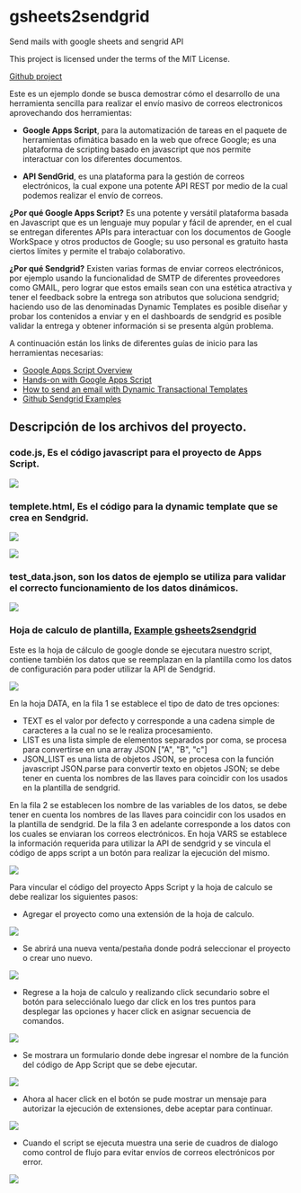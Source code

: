 # gsheets2sendgrid
Send mails with google sheets and sengrid API

This project is licensed under the terms of the MIT License.

[Github project](https://github.com/YoshiHike/gsheets2sendgrid.git)

Este es un ejemplo donde se busca demostrar cómo el desarrollo de una herramienta sencilla para realizar el envío masivo de correos electronicos aprovechando dos herramientas:

-   **Google Apps Script**, para la automatización de tareas en el paquete de herramientas ofimática basado en la web que ofrece Google; es una plataforma de scripting basado en javascript que nos permite interactuar con los diferentes documentos.  
    
-   **API SendGrid**, es una plataforma para la gestión de correos electrónicos, la cual expone una potente API REST por medio de la cual podemos realizar el envío de correos.
    
**¿Por qué Google Apps Script?** Es una potente y versátil plataforma basada en Javascript que es un lenguaje muy popular y fácil de aprender, en el cual se entregan diferentes APIs para interactuar con los documentos de Google WorkSpace y otros productos de Google; su uso personal es gratuito hasta ciertos límites y permite el trabajo colaborativo.

**¿Por qué Sendgrid?** Existen varias formas de enviar correos electrónicos, por ejemplo usando la funcionalidad de SMTP de diferentes proveedores como GMAIL, pero lograr que estos emails sean con una estética atractiva y tener el feedback sobre la entrega son atributos que soluciona sendgrid; haciendo uso de las denominadas Dynamic Templates es posible diseñar y probar los contenidos a enviar y en el dashboards de sendgrid es posible validar la entrega y obtener información si se presenta algún problema.

A continuación están los links de diferentes guías de inicio para las herramientas necesarias:

-   [Google Apps Script Overview](https://developers.google.com/apps-script/overview)
-   [Hands-on with Google Apps Script](https://codelabs.developers.google.com/codelabs/apps-script-intro/#0)    
-   [How to send an email with Dynamic Transactional Templates](https://docs.sendgrid.com/ui/sending-email/how-to-send-an-email-with-dynamic-transactional-templates)
-   [Github Sendgrid Examples](https://github.com/sendgrid/email-templates/tree/master/dynamic-templates) 

## Descripción de los archivos del proyecto.

### code.js, Es el código javascript para el proyecto de Apps Script.
![](https://lh6.googleusercontent.com/vijYXYifAowjURL42xyvZlCfGfiijbi0yVzbIqnNRotHIdkLQcEEjRljnxaOBAv6lvhr1Ea3g-Xwpc8IPGBi-DNdzPUiNdn-sGK_lCJqQKWoc0xr36MTXHDNt8JJZkYxdeWfNyI0)

### templete.html, Es el código para la dynamic template que se crea en Sendgrid.

![](https://lh3.googleusercontent.com/55IopBVaci3ajXwdBeNesS944EvIsPCFnn5rPetHE29sUUlghXCs1P9Xpma84XtoAchoWWdU5Le69DsAxKZnS_pHFHJDtl_3hpoja-CPDAoPSXooTHSQ42dRXtgcOypK7IUVFJjO)

![](https://lh6.googleusercontent.com/g1xyw9xWsnJ778fwv5bnN0qXNBqK9t59zIwJ_2o3Dlgt9w4UTX0bBWen5-F_K6xushDfyy60YJ0gHY996EbZVYGn-FTuYpATnk5VudSxolfRpsr1bkxUzjsBr-_U3Ft92lxdJZ8N)

###  test_data.json, son los datos de ejemplo se utiliza para validar el correcto funcionamiento de los datos dinámicos.

![](https://lh4.googleusercontent.com/UiqJG8admFePIuaZg0NKrQy3LKDrTe_y_5JqXIy2EVEB28X9rzoPZuQ3PlnHLSD7RPlvaOhNsYWBlz2p_NyWacqGwX3BIRf-8agqP71mKe5AfznZ4mPnkaWbVfdqCY_LY_S9xlRK)

### Hoja de calculo de plantilla,  [Example gsheets2sendgrid](https://docs.google.com/spreadsheets/d/1JjkckkTGOstGeDlxkJRe4ZyrbC_JX-sdwsnBLNmaG-Y/edit?usp=sharing)

 Este es la hoja de cálculo de google donde se ejecutara nuestro script, contiene también los datos que se reemplazan en la plantilla como los datos de configuración para poder utilizar la API de Sendgrid. 

![](https://lh3.googleusercontent.com/QgqFqjPWeI5YI_AHFAX9UJ9Yqm23gOl9kwvfBr0JKqgp9hy25BsWlpeROc67Ym2sjkcs0rxHiBwF8kHU7ogfk-7HB8EXP8yJHNkBc43782md7tlEEZWRfAjfgjSeEd_j4D0trbPN)

En la hoja DATA, en la fila 1 se establece el tipo de dato de tres opciones:
-   TEXT es el valor por defecto y corresponde a una cadena simple de caracteres a la cual no se le realiza procesamiento.    
-   LIST es una lista simple de elementos separados por coma, se procesa para convertirse en una array JSON ["A", "B", "c"]
-   JSON_LIST es una lista de objetos JSON, se procesa con la función javascript JSON.parse para convertir texto en objetos JSON; se debe tener en cuenta los nombres de las llaves para coincidir con los usados en la plantilla de sendgrid.

En la fila 2 se establecen los nombre de las variables de los datos, se debe tener en cuenta los nombres de las llaves para coincidir con los usados en la plantilla de sendgrid.
De la fila 3 en adelante corresponde a los datos con los cuales se enviaran los correos electrónicos.
En hoja VARS se establece la información requerida para utilizar la API de sendgrid y se vincula el código de apps script a un botón para realizar la ejecución del mismo.

![](https://lh6.googleusercontent.com/7aVJ_EJYWRkb8LSibLAYjQ5oEle3xlFbWDLF3Avmyg6BkgeyHxwghJM4xWMVTqkIDVHilmZOq8MJ7oUw-ZrwpCN0Udu97C3XgiOII6Iw3-OK9KnSaKr_zP8bB-zQmxkzHuLUE3A8)

Para vincular el código del proyecto Apps Script y la hoja de calculo se debe realizar los siguientes pasos:

 - Agregar el proyecto como una extensión de la hoja de calculo.

![](https://lh6.googleusercontent.com/pxo_CbcGvieWFY-SMuRxxYxgcC8d25trX0E2qKE_JkWkQD0Qn-WdEItwt5x6P2QqlAe7vRo02uluNzGu-HY57kigDnro_VLg-NDj2VKfe_PFzGfPqmriHL-rFLrkmMqrf3MBS1qV)

  - Se abrirá  una nueva venta/pestaña donde podrá seleccionar el proyecto o crear uno nuevo.

![](https://lh3.googleusercontent.com/zBqF9PDgzmB5lgdGsto41R6nLRHlFxJ4jH2Lz-w0GGOEQmJ8w9VD9D2MVOSDdtYKPkU4yYMdFIxq7KSyDbNq7f3IVLuYxyGJJB5voYgKZ6jx1g9QSHh-gKaL-oxy6QlFwM18ZFDH)

  - Regrese a la hoja de calculo y realizando click secundario sobre el botón para selecciónalo luego dar click en los tres puntos para desplegar las opciones y hacer click en asignar secuencia de comandos.

![](https://lh5.googleusercontent.com/Ja_DohbZIUwh-MG2TEjAx_mZVgYp4ib-RzrfNhibGtZn7r0Y-y0JdnssNJCQvNsOvFUU6aD3bcD7lrGaeXoKCbhMFV5xBGEUTeTQVtADSvAIm2q1QHCQKLERw_J17uW46Fct3ReY)

  - Se mostrara un formulario donde debe ingresar el nombre de la función del código de App Script que se debe ejecutar.

![](https://lh6.googleusercontent.com/J3CCAFSqXnxdWWmF0V279vOdCjac7RYwp6ipIjM5ekHP1v16-3FahOPK6ViijXYppjIzwgCzvXlUJ68kum3ADq4QcWjO_-2Kw8JlHYdWYXKV1SeKdgoBOLlehWX4iKzdjENKqDYu)

  - Ahora al hacer click en el botón se pude mostrar un mensaje para autorizar la ejecución de extensiones, debe aceptar para continuar.

![](https://lh4.googleusercontent.com/GWHJRLmUoK6veI_a9TV0wS0ycf0mPOUnA-oFLXBACWzV-BayZa4HMS6_peVs0Nea-t9tk2cGV4f4QmjEJPnZRfC4M7dgqu4yuG803WSiOjsaknPHxKOniW2GyA1Tenc0BbBXs8MO)

  - Cuando el script se ejecuta muestra una serie de cuadros de dialogo como control de flujo para evitar envíos de correos electrónicos por error.

![](https://lh4.googleusercontent.com/1ssi7FWJ0b0NkExIGgnl1-JZIoZOzTFN3cC7GFX8w9Z2xNm4k5KcEqsIsnssm64rWguFazbCZWrZre8gjedMTAr1N9ZUzU-XiZhy1odP5y-Qjfj8zUxrBJ_On1HoYDKn4-4wRAMI)

